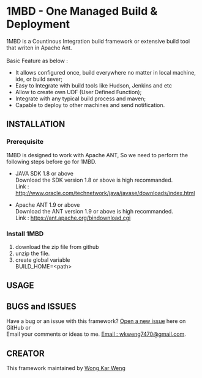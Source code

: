 # 1MBD - One Managed Build &amp; Deployment

1MBD is a Countinous Integration build framework or extensive build tool that writen in Apache Ant. <br/><br/>
Basic Feature as below : <br/>
* It allows configured once, build everywhere no matter in local machine, ide, or build sever; <br/>
* Easy to Integrate with build tools like Hudson, Jenkins and etc <br/>
* Allow to create own UDF (User Defined Function); <br/>
* Integrate with any typical build process and maven; <br/>
* Capable to deploy to other machines and send notification. <br/>
   
## INSTALLATION

### Prerequisite

1MBD is designed to work with Apache ANT, So we need to perform the following steps before go for 1MBD.<br/>

* JAVA SDK 1.8 or above <br/>
Download the SDK version 1.8 or above is high recommanded. <br/>
Link : http://www.oracle.com/technetwork/java/javase/downloads/index.html  <br/>

* Apache ANT 1.9 or above <br/>
Download the ANT version 1.9 or above is high recommanded. <br/>
Link : https://ant.apache.org/bindownload.cgi <br/>

### Install 1MBD
1. download the zip file from github
2. unzip the file. 
3. create global variable <br/>
   BUILD_HOME=&lt;path&gt;

## USAGE



## BUGS and ISSUES

Have a bug or an issue with this framework? [Open a new issue](https://github.com/w3ng/1MBD/issues) here on GitHub or <br/>
Email your comments or ideas to me. [Email : wkweng7470@gmail.com](wkweng7470@gmail.com).


## CREATOR

This framework maintained by [Wong Kar Weng](wkweng7470@gmail.com)



